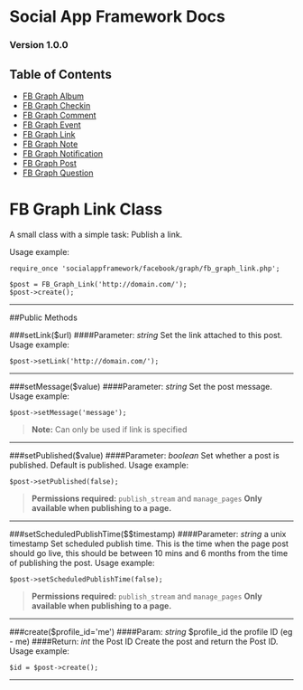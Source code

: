 # Social App Framework Docs
### Version 1.0.0

## Table of Contents
* [FB Graph Album](fb_graph_album.md)
* [FB Graph Checkin](fb_graph_checkin.md)
* [FB Graph Comment](fb_graph_comment.md)
* [FB Graph Event](fb_graph_event.md)
* [FB Graph Link](fb_graph_link.md)
* [FB Graph Note](fb_graph_note.md)
* [FB Graph Notification](fb_graph_notification.md)
* [FB Graph Post](fb_graph_post.md)
* [FB Graph Question](fb_graph_question.md)


# FB Graph Link Class
A small class with a simple task: Publish a link.

Usage example:

    require_once 'socialappframework/facebook/graph/fb_graph_link.php';

    $post = FB_Graph_Link('http://domain.com/');
    $post->create();

***

##Public Methods

###setLink($url)
####Parameter: _string_
Set the link attached to this post. Usage example:

    $post->setLink('http://domain.com/');

***

###setMessage($value)
####Parameter: _string_
Set the post message. Usage example:

    $post->setMessage('message');

>**Note:** Can only be used if link is specified

***

###setPublished($value)
####Parameter: _boolean_
Set whether a post is published. Default is published. Usage example:

    $post->setPublished(false);

>**Permissions required:** `publish_stream` and `manage_pages`
>**Only available when publishing to a page.**

***

###setScheduledPublishTime($$timestamp)
####Parameter: _string_ a unix timestamp
Set scheduled publish time. This is the time when the page post should go live, 
this should be between 10 mins and 6 months from the time of publishing the post. 
Usage example:

    $post->setScheduledPublishTime(false);

>**Permissions required:** `publish_stream` and `manage_pages`
>**Only available when publishing to a page.**

***

###create($profile_id='me')
####Param: _string_ $profile_id the profile ID (eg - me)
####Return: _int_ the Post ID
Create the post and return the Post ID. Usage example:

    $id = $post->create();

***
